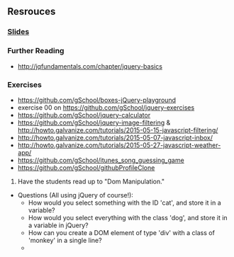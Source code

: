 ## Resrouces

### [Slides](http://slides.com/tylerbettilyon/jquery-intro#/)

### Further Reading

* http://jqfundamentals.com/chapter/jquery-basics

### Exercises

* https://github.com/gSchool/boxes-jQuery-playground
* exercise 00 on https://github.com/gSchool/jquery-exercises
* https://github.com/gSchool/jquery-calculator
* https://github.com/gSchool/jquery-image-filtering & http://howto.galvanize.com/tutorials/2015-05-15-javascript-filtering/
* http://howto.galvanize.com/tutorials/2015-05-07-javascript-inbox/
* http://howto.galvanize.com/tutorials/2015-05-27-javascript-weather-app/
* https://github.com/gSchool/itunes_song_guessing_game
* https://github.com/gSchool/githubProfileClone














1.  Have the students read up to "Dom Manipulation."
- Questions (All using jQuery of course!):
    - How would you select something with the ID 'cat', and store it in a variable?
    - How would you select everything with the class 'dog', and store it in a variable in jQuery?
    - How can you create a DOM element of type 'div' with a class of 'monkey' in a single line?
    - 
